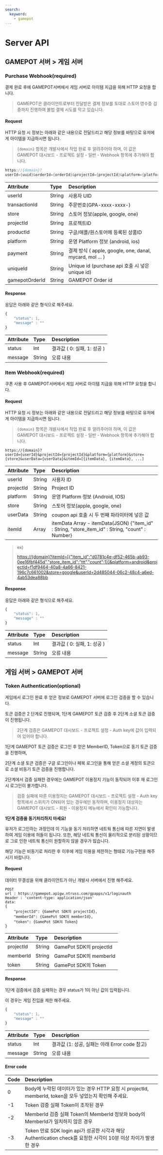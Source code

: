 ```yaml
---
search:
  keyword:
    - gamepot
---
```


# Server API

## GAMEPOT 서버 &gt; 게임 서버

### Purchase Webhook\(required\)

결제 완료 후에 GAMEPOT서버에서 게임 서버로 아이템 지급을 위해 HTTP 요청을 합니다.

> GAMEPOT은 클라이언트로부터 전달받은 결제 정보를 토대로 스토어 영수증 검증까지 진행하여 불법 결제 시도를 막고 있습니다.

#### Request

HTTP 요청 시 정보는 아래와 같은 내용으로 전달드리고 해당 정보를 바탕으로 유저에게 아이템을 지급하시면 됩니다.

> `{domain}` 항목은 개발사에서 작업 완료 후 알려주어야 하며, 이 값은 GAMEPOT 대시보드 - 프로젝트 설정 - 일반 - Webhook 항목에 추가해야 합니다.

```java
https://{domain}?
userId={uuid}&orderId={orderId}&projectId={projectId}&platform={platform}&productId={productId}&store={store}&payment={payment}&transactionId={transactionId}&gamepotOrderId={gamepotOrderId}&uniqueId={uniqueId}
```

| Attribute      | Type   | Description                                                |
| :------------- | :----- | :--------------------------------------------------------- |
| userId         | String | 사용자 UID                                                 |
| transactionId  | String | 주문번호\(GPA-xxxx-xxxx-\)                                 |
| store          | String | 스토어 정보\(apple, google, one\)                          |
| projectId      | String | 프로젝트ID                                                 |
| productId      | String | 구글/애플/원스토어에 등록된 상품ID                         |
| platform       | String | 운영 Platform 정보 \(android, ios\)                        |
| payment        | String | 결제 방식 \( apple, google, one, danal, mycard, mol ... \) |
| uniqueId       | String | Unique id \(purchase api 호출 시 넣은 unique id\)          |
| gamepotOrderId | String | GAMEPOT Order id                                           |

#### Response

응답은 아래와 같은 형식으로 해주세요.

```javascript
{
    "status": 1,
    "message" : ""
}
```

| Attribute | Type   | Description                   |
| :-------- | :----- | :---------------------------- |
| status    | Int    | 결과값 \( 0: 실패, 1: 성공 \) |
| message   | String | 오류 내용                     |

### Item Webhook\(required\)

쿠폰 사용 후 GAMEPOT서버에서 게임 서버로 아이템 지급을 위해 HTTP 요청을 합니다.

#### Request

HTTP 요청 시 정보는 아래와 같은 내용으로 전달드리고 해당 정보를 바탕으로 유저에게 아이템을 지급하시면 됩니다.

> `{domain}` 항목은 개발사에서 작업 완료 후 알려주어야 하며, 이 값은 GAMEPOT 대시보드 - 프로젝트 설정 - 일반 - Webhook 항목에 추가해야 합니다.

```text
https://{domain}?
userId={userId}&projectId={projectId}&platform={platform}&store={store}&userData={userData}&itemId=[{itemData}, {itemData}, ...]
```

| Attribute | Type   | Description                                                                                        |
| :-------- | :----- | :------------------------------------------------------------------------------------------------- |
| userId    | String | 사용자 ID                                                                                          |
| projectId | String | Project ID                                                                                         |
| platform  | String | 운영 Platform 정보 \(Android, IOS\)                                                                |
| store     | String | 스토어 정보\(apple, google, one\)                                                                  |
| userData  | String | coupon api 호출 시 두 번째 파라미터에 넣은 값                                                      |
| itemId    | Array  | itemData Array - itemData\(JSON\) {"item_id" : String, "store_item_id" : String, "count" : Number} |

> ex\)
>
> [https://{domain}?itemId=\[{"item_id":"d0781c4e-df52-465b-ab93-0ee16fbf445d","store_item_id":"ttt","count":1}\]&platform=android&projectId=f1df9464-40a8-4a66-8421-196c7c661002&store=google&userId=2d485044-06c2-48c4-a6ed-4ab53dea88bb](https://{domain}?itemId=[{"item_id":"d0781c4e-df52-465b-ab93-0ee16fbf445d","store_item_id":"ttt","count":1}]&platform=android&projectId=f1df9464-40a8-4a66-8421-196c7c661002&store=google&userId=2d485044-06c2-48c4-a6ed-4ab53dea88bb)

#### Response

응답은 아래와 같은 형식으로 해주세요.

```javascript
{
    "status": 1,
    "message" : ""
}
```

| Attribute | Type   | Description                   |
| :-------- | :----- | :---------------------------- |
| status    | Int    | 결과값 \( 0: 실패, 1: 성공 \) |
| message   | String | 오류 내용                     |

## 게임 서버 &gt; GAMEPOT 서버

### Token Authentication\(optional\)

게임에서 로그인 완료 후 얻은 정보로 GAMEPOT 서버에 로그인 검증을 할 수 있습니다.

토큰 검증은 2 단계로 진행되며, 1단계 GAMEPOT 토큰 검증 후 2단계 소셜 토큰 검증이 진행됩니다.

> 2단계 검증은 GAMEPOT 대시보드 - 프로젝트 설정 - Auth key에 값이 입력되어 있어야 합니다.

1단계 GAMEPOT 토큰 검증은 로그인 후 얻은 MemberID, Token으로 동기 토큰 검증을 진행하며,

2단계 소셜 토큰 검증은 구글 로그인이나 페북 로그인을 통해 얻은 소셜 계정의 토큰으로 소셜 비동기 토큰 검증을 진행합니다.

2단계에서 검증 실패한 경우에는 GAMEPOT 이용정지 기능이 동작되어 이후 재 로그인 시 로그인이 불가합니다.

> 검증 실패에 따른 이용정지는 GAMEPOT 대시보드 - 프로젝트 설정 - Auth key 항목에서 스위치가 ON되어 있는 경우에만 동작하며, 이용정지 대상자는 GAMEPOT 대시보드 - 회원 - 이용정지 메뉴에서 확인이 가능합니다.

**1단계 검증을 동기처리하지 마세요!**

유저가 로그인하는 과정인데 이 기능을 동기 처리하면 네트웍 통신에 따른 지연이 발생하여 게임 이용에 허들이 됩니다. 또한, 해당 네트웍 통신이 물리적으로 분리된 상황이므로 그로 인한 네트웍 통신이 원할하지 않을 경우가 많습니다.

해당 기능은 비동기로 처리한 후 이후에 게임 이용을 제한하는 형태로 기능구현을 해주시기 바랍니다.

#### Request

데이터 무결성을 위해 클라이언트가 아닌 개발사 서버에서 진행 해주세요.

```text
POST
url : https://gamepot.apigw.ntruss.com/gpapps/v1/loginauth
Header : 'content-type: application/json'
data:
{
    "projectId": {GamePot SDK의 projectId},
    "memberId": {GamePot SDK의 memberId},
    "token": {GamePot SDK의 Token}
}
```

| Attribute | Type   | Description             |
| :-------- | :----- | :---------------------- |
| projectId | String | GamePot SDK의 projectId |
| memberId  | String | GamePot SDK의 memberId  |
| token     | String | GamePot SDK의 Token     |

#### Response

1단계 검증에서 검증 실패하는 경우 status가 1이 아닌 값이 입력됩니다.

이 경우는 게임 진입을 제한 해주세요.

```javascript
{
    "status": 1,
    "message" : ""
}
```

| Attribute | Type   | Description                                     |
| :-------- | :----- | :---------------------------------------------- |
| status    | Int    | 결과값 \(1: 성공, 실패는 아래 Error code 참고\) |
| message   | String | 오류 내용                                       |

#### Error code

| Code | Description                                                                                                     |
| :--- | :-------------------------------------------------------------------------------------------------------------- |
| 0    | Body에 누락된 데이터가 있는 경우 HTTP 요청 시 projectId, memberId, token을 모두 넣었는지 확인해 주세요.         |
| -1   | Token 검증 실패 Token이 조작된 경우                                                                             |
| -2   | MemberId 검증 실패 Token의 MemberId 정보와 body의 MemberId가 일치하지 않은 경우                                 |
| -3   | Token 만료 SDK login api가 성공한 시각과 해당 Authentication check를 요청한 시각이 10분 이상 차이가 발생한 경우 |
